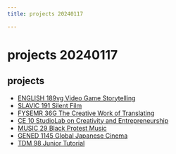 ```yaml
---
title: projects 20240117

---
```


projects 20240117
===

projects
---

- [ENGLISH 189vg Video Game Storytelling](/QI3rloLIStOTgV-E4QnpLA)
- [SLAVIC 191 Silent Film](/-ke-y4rST16nduzkvs-AWQ)
- [FYSEMR 36G The Creative Work of Translating](/VPFNFtChQaqWbcs2SqmjkQ)
- [CE 10 StudioLab on Creativity and Entrepreneurship](/oBQmmkq9Qj22sTbDZujjVQ)
- [MUSIC 29 Black Protest Music](/grCibWT-QRGABRvcQOX5CQ)
- [GENED 1145 Global Japanese Cinema](/BwYnwZsZQnKkr2P3LoGWFA)
- [TDM 98 Junior Tutorial](/2s3OLy0eTdyQiuak9SH11w)
